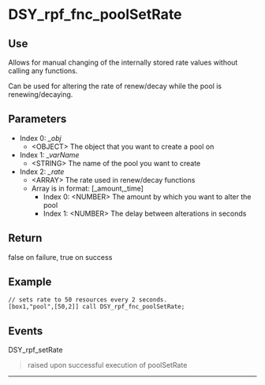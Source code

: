 # DSY_rpf_fnc_poolSetRate

## Use

Allows for manual changing of the internally stored rate values without calling any functions.

Can be used for altering the rate of renew/decay while the pool is renewing/decaying.

## Parameters
- Index 0: *_obj*
    - \<OBJECT\> The object that you want to create a pool on
- Index 1: *_varName*
    - \<STRING\> The name of the pool you want to create
- Index 2: *_rate*
    - \<ARRAY\> The rate used in renew/decay functions
    - Array is in format: [_amount,_time]
        - Index 0: \<NUMBER\> The amount by which you want to alter the pool
        - Index 1: \<NUMBER\> The delay between alterations in seconds

## Return

false on failure, true on success

## Example

    // sets rate to 50 resources every 2 seconds.
    [box1,"pool",[50,2]] call DSY_rpf_fnc_poolSetRate;

## Events

DSY_rpf_setRate
> raised upon successful execution of poolSetRate

***